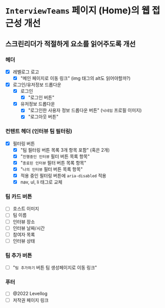 # `InterviewTeams` 페이지 (Home)의 웹 접근성 개선

## 스크린리더가 적절하게 요소를 읽어주도록 개선

### 헤더

- [x] 레벨로그 로고
  - [x] "메인 페이지로 이동 링크" (img 태그의 alt도 읽어야할까?)
- [x] 로그인/유저정보 드롭다운
  - [x] 로그인
    - [x] "로그인 버튼"
  - [x] 유저정보 드롭다운
    - [x] "로그인한 사용자 정보 드롭다운 버튼" (`닉네임` 프로필 이미지)
    - [x] "로그아웃 버튼"

### 컨텐트 헤더 (인터뷰 팀 필터링)

- [x] 필터링 버튼
  - [x] "팀 필터링 버튼 목록 3개 항목 포함" (혹은 2개)
  - [x] "`진행중인 인터뷰` 필터 버튼 목록 항목"
  - [x] "`종료된 인터뷰` 필터 버튼 목록 항목"
  - [x] "`나의 인터뷰` 필터 버튼 목록 항목"
  - [x] 적용 중인 필터링 버튼에 `aria-disabled` 적용
  - [x] nav, ul, li 태그로 교체

### 팀 카드 버튼

- [ ] 호스트 이미지
- [ ] 팀 이름
- [ ] 인터뷰 장소
- [ ] 인터뷰 날짜/시간
- [ ] 참여자 목록
- [ ] 인터뷰 상태

### 팀 추가 버튼

- [ ] "`팀 추가하기` 버튼 팀 생성페이지로 이동 링크"

### 푸터

- [ ] @2022 Levellog
- [ ] 저작권 페이지 링크
